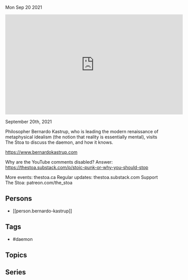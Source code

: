 



Mon Sep 20 2021

<iframe width="560" height="315" src="https://www.youtube.com/embed/vhDNIszLJHU" title="The Daemon Knows w/ Bernardo Kastrup" frameborder="0" allow="accelerometer; autoplay; clipboard-write; encrypted-media; gyroscope; picture-in-picture" allowfullscreen ></iframe>

September 20th, 2021

Philosopher Bernardo Kastrup, who is leading the modern renaissance of metaphysical idealism (the notion that reality is essentially mental), visits The Stoa to discuss the daemon, and how it knows.

https://www.bernardokastrup.com

Why are the YouTube comments disabled? Answer: https://thestoa.substack.com/p/stoic-punk-or-why-you-should-stop

More events: thestoa.ca 
Regular updates: thestoa.substack.com 
Support The Stoa: patreon.com/the_stoa

## Persons

- [[person.bernardo-kastrup]]

## Tags

- #daemon

## Topics



## Series



